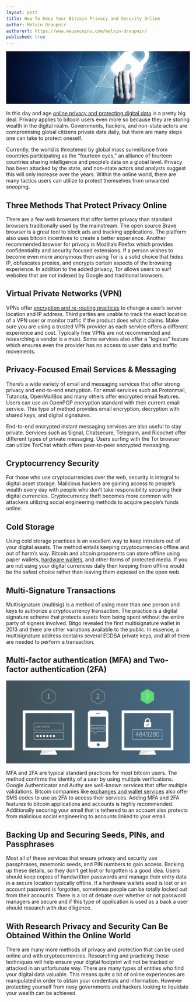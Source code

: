 ```yaml
---
layout: post
title: How To Keep Your Bitcoin Privacy and Security Online
author: Melvin Draupnir
authorurl: https://www.weusecoins.com/melvin-draupnir/
published: true
---
```


<p><center><img src="/images/how-tokeep-your-bitcoin-privacy-and-security-online/bitcoin-privacy-and-security-online-image.jpg" alt="Bitcoin Privacy And Security Online"/></center>

<p>In this day and age <a href="/bitcoin-privacy-technologies-zerocash-confidential-transactions/">online privacy and protecting digital data</a> is a pretty big deal. Privacy applies to bitcoin users even more so because they are storing wealth in the digital realm. Governments, hackers, and non-state actors are compromising global citizens private data daily, but there are many steps one can take to protect oneself.</p>

<p>Currently, the world is threatened by global mass surveillance from countries participating as the “fourteen eyes,” an alliance of fourteen countries sharing intelligence and people’s data on a global level. Privacy has been attacked by the state, and non-state actors and analysts suggest this will only increase over the years. Within the online world, there are many tactics users can utilize to protect themselves from unwanted snooping.</p>

<h2>Three Methods That Protect Privacy Online</h2>

<p>There are a few web browsers that offer better privacy than standard browsers traditionally used by the mainstream. The open source Brave browser is a great tool to block ads and tracking applications. The platform also uses bitcoin incentives to create a better experience. Another recommended browser for privacy is Mozilla’s Firefox which provides confidentiality and security focused extensions. If a person wishes to become even more anonymous then using Tor is a solid choice that hides IP, obfuscates proxies, and encrypts certain aspects of the browsing experience. In addition to the added privacy, Tor allows users to surf websites that are not indexed by Google and traditional browsers.</p>

<h2>Virtual Private Networks (VPN)</h2>

<p>VPNs offer <a href="/bitcoin-vpns/">encryption and re-routing practices</a> to change a user’s server location and IP address. Third parties are unable to track the exact location of a VPN user or monitor traffic if the product does what it claims. Make sure you are using a trusted VPN provider as each service offers a different experience and cost. Typically free VPNs are not recommended and researching a vendor is a must. Some services also offer a “logless” feature which ensures even the provider has no access to user data and traffic movements.</p>

<h2>Privacy-Focused Email Services & Messaging</h2>

<p>There’s a wide variety of email and messaging services that offer strong privacy and end-to-end encryption. For email services such as Protonmail, Tutanota, OpenMailBox and many others offer encrypted email features. Users can use an OpenPGP encryption standard with their current email service. This type of method provides email encryption, decryption with shared keys, and digital signatures.</p>

<p>End-to-end encrypted instant messaging services are also useful to stay private. Services such as Signal, Chatsecure, Telegram, and Ricochet offer different types of private messaging. Users surfing with the Tor browser can utilize TorChat which offers peer-to-peer encrypted messaging.</p>

<h2>Cryptocurrency Security</h2>

<p>For those who use cryptocurrencies over the web, security is integral to digital asset storage. Malicious hackers are gaining access to people’s wealth every day with people who don’t take responsibility securing their digital currencies. Cryptocurrency theft becomes more common with attackers utilizing social engineering methods to acquire people’s funds online.</p>

<h2>Cold Storage</h2>

<p>Using cold storage practices is an excellent way to keep intruders out of your digital assets. The method entails keeping cryptocurrencies offline and out of harm’s way. Bitcoin and altcoin proponents can store offline using paper wallets, <a href="/trezor-review-bitcoin-hardware-wallet/">hardware wallets</a>, and other forms of protected media. If you are not using your digital currencies daily then keeping them offline would be the safest choice rather than leaving them exposed on the open web.</p>

<h2>Multi-Signature Transactions</h2>

<p>Multisignature (multisig) is a method of using more than one person and keys to authorize a cryptocurrency transaction. The practice is a digital signature scheme that protects assets from being spent without the entire party of signers involved. Bitgo revealed the first multisignature wallet in 2013 and there are other variations available to the public. In essence, a multisignature address contains several ECDSA private keys, and all of them are needed to perform a transaction.</p>

<h2>Multi-factor authentication (MFA) and Two-factor authentication (2FA)</h2>

<p><center><img src="/images/how-tokeep-your-bitcoin-privacy-and-security-online/two-factor-authentication-2fa-image.jpg" alt="Two Factor Authentication 2FA"/></center>

<p>MFA and 2FA are typical standard practices for most bitcoin users. The method confirms the identity of a user by using multiple verifications. Google Authenticator and Authy are well-known services that offer multiple validations. Bitcoin companies like <a href="/segregated-witness/">exchanges and wallet services</a> also offer SMS codes to use as 2FA to access their services. Adding MFA and 2FA features to bitcoin applications and accounts is highly recommended. Additionally securing your email that is tethered to an account also protects from malicious social engineering to accounts linked to your email.</p>

<h2>Backing Up and Securing Seeds, PINs, and Passphrases</h2>

<p>Most all of these services that ensure privacy and security use passphrases, mnemonic seeds, and PIN numbers to gain access. Backing up these details, so they don’t get lost or forgotten is a good idea. Users should keep copies of handwritten passwords and manage their entry data in a secure location typically offline. If a hardware wallets seed is lost or an account password is forgotten, sometimes people can be totally locked out from their accounts. There is a lot of debate over whether or not password managers are secure and if this type of application is used as a back a user should research with due diligence.</p>

<h2>With Research Privacy and Security Can Be Obtained Within the Online World</h2>

<p>There are many more methods of privacy and protection that can be used online and with cryptocurrencies. Researching and practicing these techniques will help ensure your digital footprint will not be tracked or attacked in an unfortunate way. There are many types of entities who find your digital data valuable. This means quite a bit of online experiences are manipulated in order to obtain your credentials and information. However protecting yourself from nosy governments and hackers looking to liquidate your wealth can be achieved.</p>
